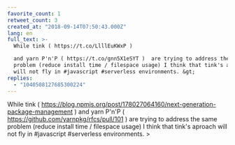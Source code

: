 ```yaml
---
favorite_count: 1
retweet_count: 3
created_at: "2018-09-14T07:50:43.000Z"
lang: en
full_text: >-
  While tink ( https://t.co/LlllEuKWxP )

  and yarn P'n'P ( https://t.co/gnn5X1eSYT )  are trying to address the same
  problem (reduce install time / filespace usage) I think that tink's aproach
  will not fly in #javascript #serverless environments. &gt;
replies:
  - "1040508127685300224"
---
```


While tink (
<https://blog.npmjs.org/post/178027064160/next-generation-package-management> )
and yarn P'n'P ( <https://github.com/yarnpkg/rfcs/pull/101> ) are trying to
address the same problem (reduce install time / filespace usage) I think that
tink's aproach will not fly in #javascript #serverless environments. &gt;
